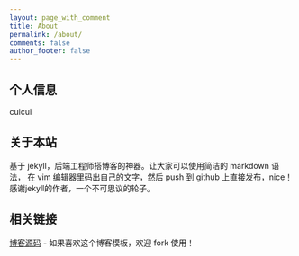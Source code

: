 ```yaml
---
layout: page_with_comment
title: About
permalink: /about/
comments: false
author_footer: false
---
```


## 个人信息

cuicui


## 关于本站

基于 jekyll，后端工程师搭博客的神器。让大家可以使用简洁的 markdown 语法，
在 vim 编辑器里码出自己的文字，然后 push 到 github 上直接发布，nice！
感谢jekyll的作者，一个不可思议的轮子。

## 相关链接
[博客源码][] - 如果喜欢这个博客模板，欢迎 fork 使用！
 

[博客源码]: https://github.com/dongyado/dongyado.github.io
[Jcseg@github]: https://github.com/lionsoul2014/jcseg
[Jcseg@osc]: http://git.oschina.net/lionsoul/jcseg
[ip2region@github]: https://github.com/lionsoul2014/ip2region
[ip2region@osc]: http://git.oschina.net/lionsoul/ip2region
[friso@github]: https://github.com/lionsoul2014/friso
